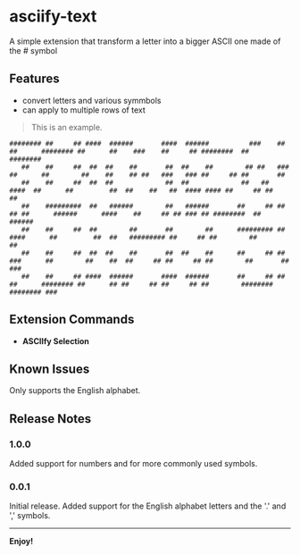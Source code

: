 # asciify-text

A simple extension that transform a letter into a bigger ASCII one made of the # symbol

## Features

* convert letters and various symmbols
* can apply to multiple rows of text


>This is an example.

```
######## ##     ## ####  ######       ####  ######          ###    ##    ##      ######## ##      ##    ###    ##     ## ########  ##       ########      
   ##    ##     ##  ##  ##    ##       ##  ##    ##        ## ##   ###   ##      ##        ##    ##    ## ##   ###   ### ##     ## ##       ##            
   ##    ##     ##  ##  ##             ##  ##             ##   ##  ####  ##      ##         ##  ##    ##   ##  #### #### ##     ## ##       ##            
   ##    #########  ##   ######        ##   ######       ##     ## ## ## ##      ######      ####    ##     ## ## ### ## ########  ##       ######        
   ##    ##     ##  ##        ##       ##        ##      ######### ##  ####      ##         ##  ##   ######### ##     ## ##        ##       ##            
   ##    ##     ##  ##  ##    ##       ##  ##    ##      ##     ## ##   ###      ##        ##    ##  ##     ## ##     ## ##        ##       ##       ###  
   ##    ##     ## ####  ######       ####  ######       ##     ## ##    ##      ######## ##      ## ##     ## ##     ## ##        ######## ######## ###  
```

## Extension Commands
* **ASCIIfy Selection**

## Known Issues

Only supports the English alphabet.

## Release Notes

### 1.0.0

Added support for numbers and for more commonly used symbols.

### 0.0.1

Initial release. Added support for the English alphabet letters and the '.' and ',' symbols.

-----------------------------------------------------------------------------------------------------------

**Enjoy!**
